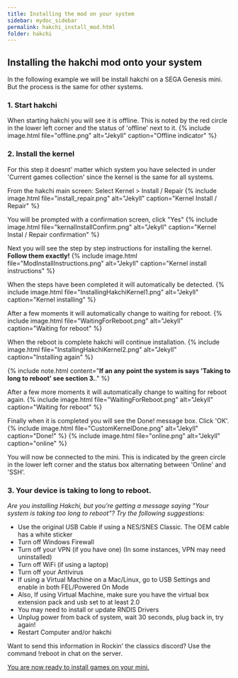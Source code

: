 ```yaml
---
title: Installing the mod on your system
sidebar: mydoc_sidebar
permalink: hakchi_install_mod.html
folder: hakchi
---
```


##  Installing the hakchi mod onto your system

In the following example we will be install hakchi on a SEGA Genesis mini.  But the process is the same for other systems.

### 1. Start hakchi
When starting hakchi you will see it is offline.  This is noted by the red circle in the lower left corner and the status of 'offline' next to it.
{% include image.html file="offline.png"  alt="Jekyll" caption="Offline indicator" %}

### 2. Install the kernel
For this step it doesnt' matter which system you have selected in under 'Current games collection' since the kernel is the same for all systems.  

From the hakchi main screen:
Select Kernel > Install / Repair
{% include image.html file="install_repair.png"  alt="Jekyll" caption="Kernel Install / Repair" %}

You will be prompted with a confirmation screen, click "Yes"
{% include image.html file="kernalInstallConfirm.png"  alt="Jekyll" caption="Kernel Instal / Repair confirmation" %}

Next you will see the step by step instructions for installing the kernel.  
**Follow them exactly!**
{% include image.html file="ModInstallInstructions.png"  alt="Jekyll" caption="Kernel install instructions" %}

When the steps have been completed it will automatically be detected.
{% include image.html file="InstallingHakchiKernel1.png"  alt="Jekyll" caption="Kernel installing" %}

After a few moments it will automatically change to waiting for reboot.
{% include image.html file="WaitingForReboot.png"  alt="Jekyll" caption="Waiting for reboot" %}

When the reboot is complete hakchi will continue installation.
{% include image.html file="InstallingHakchiKernel2.png"  alt="Jekyll" caption="Installing again" %}

{% include note.html content="**If an any point the system is says 'Taking to long to reboot' see section 3.**." %}  


After a few more moments it will automatically change to waiting for reboot again.
{% include image.html file="WaitingForReboot.png"  alt="Jekyll" caption="Waiting for reboot" %}

Finally when it is completed you will see the Done! message box.
Click 'OK'.
{% include image.html file="CustomKernelDone.png"  alt="Jekyll" caption="Done!" %}
{% include image.html file="online.png"  alt="Jekyll" caption="online" %}

You will now be connected to the mini.  This is indicated by the green circle in the lower left corner and the status box alternating between 'Online' and 'SSH'.

### 3. Your device is taking to long to reboot.  

*Are you installing Hakchi, but you're getting a message saying "Your system is taking too long to reboot"? Try the following suggestions:*  
- Use the original USB Cable if using a NES/SNES Classic. The OEM cable has a white sticker  
- Turn off Windows Firewall  
- Turn off your VPN (if you have one) (In some instances, VPN may need uninstalled)  
- Turn off WiFi (if using a laptop)  
- Turn off your Antivirus  
- If using a Virtual Machine on a Mac/Linux, go to USB Settings and enable in both FEL/Powered On Mode  
- Also, If using Virtual Machine, make sure you have the virtual box extension pack and usb set to at least 2.0  
- You may need to install or update RNDIS Drivers  
- Unplug power from back of system, wait 30 seconds, plug back in, try again!  
- Restart Computer and/or hakchi  

Want to send this information in Rockin' the classics discord? Use the command !reboot in chat on the server.  

[You are now ready to install games on your mini.](./hakchi_adding_games.html)  
